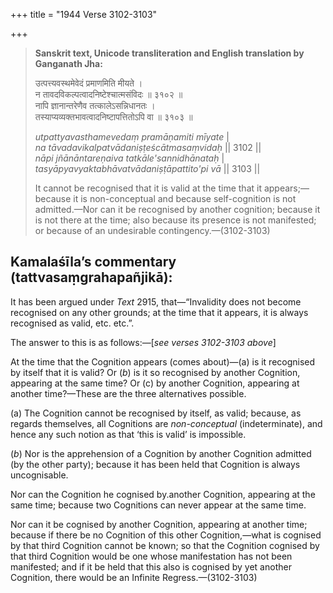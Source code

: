 +++
title = "1944 Verse 3102-3103"

+++
> **Sanskrit text, Unicode transliteration and English translation by Ganganath Jha:** 
>
> उत्पत्त्यवस्थमेवेदं प्रमाणमिति मीयते ।  
> न तावदविकल्पत्वादनिष्टेश्चात्मसंविदः ॥ ३१०२ ॥  
> नापि ज्ञानान्तरेणैव तत्कालेऽसन्निधानतः ।  
> तस्याप्यव्यक्तभावत्वादनिष्टापत्तितोऽपि वा ॥ ३१०३ ॥ 
>
> *utpattyavasthamevedaṃ pramāṇamiti mīyate* \|  
> *na tāvadavikalpatvādaniṣṭeścātmasaṃvidaḥ* \|\| 3102 \|\|  
> *nāpi jñānāntareṇaiva tatkāle'sannidhānataḥ* \|  
> *tasyāpyavyaktabhāvatvādaniṣṭāpattito'pi vā* \|\| 3103 \|\| 
>
> It cannot be recognised that it is valid at the time that it appears;—because it is non-conceptual and because self-cognition is not admitted.—Nor can it be recognised by another cognition; because it is not there at the time; also because its presence is not manifested; or because of an undesirable contingency.—(3102-3103)



## Kamalaśīla’s commentary (tattvasaṃgrahapañjikā):

It has been argued under *Text* 2915, that—“Invalidity does not become recognised on any other grounds; at the time that it appears, it is always recognised as valid, etc. etc.”.

The answer to this is as follows:—[*see verses 3102-3103 above*]

At the time that the Cognition appears (comes about)—(a) is it recognised by itself that it is valid? Or (*b*) is it so recognised by another Cognition, appearing at the same time? Or (c) by another Cognition, appearing at another time?—These are the three alternatives possible.

\(a\) The Cognition cannot be recognised by itself, as valid; because, as regards themselves, all Cognitions are *non-conceptual* (indeterminate), and hence any such notion as that ‘this is valid’ is impossible.

(*b*) Nor is the apprehension of a Cognition by another Cognition admitted (by the other party); because it has been held that Cognition is always uncognisable.

Nor can the Cognition he cognised by.another Cognition, appearing at the same time; because two Cognitions can never appear at the same time.

Nor can it be cognised by another Cognition, appearing at another time; because if there be no Cognition of this other Cognition,—what is cognised by that third Cognition cannot be known; so that the Cognition cognised by that third Cognition would be one whose manifestation has not been manifested; and if it be held that this also is cognised by yet another Cognition, there would be an Infinite Regress.—(3102-3103)


